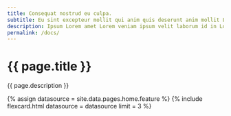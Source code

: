 ```yaml
---
title: Consequat nostrud eu culpa.
subtitle: Eu sint excepteur mollit qui anim quis deserunt anim mollit Lorem et.
description: Ipsum Lorem amet Lorem veniam ipsum velit laborum id in Lorem reprehenderit occaecat.Ut incididunt fugiat commodo est adipisicing quis duis excepteur ad dolor duis labore esse ullamco.
permalink: /docs/
---
```

<!--v1.2.121 pages/collections/documents.md-->
# {{ page.title }} 

{{ page.description }}

{% assign datasource = site.data.pages.home.feature %}
{% include flexcard.html datasource = datasource limit = 3 %}
